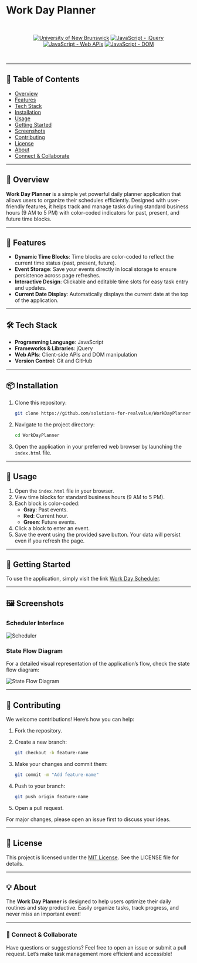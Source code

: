 # Work Day Planner

<br/>
<p align="center">
    <a href="https://unb.ca/cel/bootcamps/coding.html">
        <img alt="University of New Brunswick" src="https://img.shields.io/static/v1.svg?label=bootcamp&message=UNB&color=red" /></a>
    <a href="https://jquery.com/" >
        <img alt="JavaScript - jQuery" src="https://img.shields.io/static/v1.svg?label=JavaScripts&message=jQuery&color=blue" /></a>
    <a href="https://developer.mozilla.org/en-US/docs/Learn/JavaScript/Client-side_web_APIs/Introduction" >
        <img alt="JavaScript - Web APIs" src="https://img.shields.io/static/v1.svg?label=JavaScripts&message=Web APIs&color=green" /></a>
    <a href="https://developer.mozilla.org/en-US/docs/Web/API/Document_Object_Model/Traversing_an_HTML_table_with_JavaScript_and_DOM_Interfaces" >
        <img alt="JavaScript - DOM" src="https://img.shields.io/static/v1.svg?label=JavaScript&message=DOM&color=violet" /></a>
</p>
<br/>

---

## 📖 Table of Contents

- [Overview](#-overview)
- [Features](#-features)
- [Tech Stack](#-tech-stack)
- [Installation](#-installation)
- [Usage](#-usage)
- [Getting Started](#%F0%9F%8F%81-getting-started)
- [Screenshots](#-screenshots)
- [Contributing](#-contributing)
- [License](#-license)
- [About](#-about)
- [Connect & Collaborate](#-connect--collaborate)

---

## 🌟 Overview

**Work Day Planner** is a simple yet powerful daily planner application that allows users to organize their schedules efficiently. Designed with user-friendly features, it helps track and manage tasks during standard business hours (9 AM to 5 PM) with color-coded indicators for past, present, and future time blocks.

---

## 🚀 Features

- **Dynamic Time Blocks**: Time blocks are color-coded to reflect the current time status (past, present, future).
- **Event Storage**: Save your events directly in local storage to ensure persistence across page refreshes.
- **Interactive Design**: Clickable and editable time slots for easy task entry and updates.
- **Current Date Display**: Automatically displays the current date at the top of the application.

---

## 🛠️ Tech Stack

- **Programming Language**: JavaScript
- **Frameworks & Libraries**: jQuery
- **Web APIs**: Client-side APIs and DOM manipulation
- **Version Control**: Git and GitHub

---

## 📦 Installation

1. Clone this repository:

    ```bash
    git clone https://github.com/solutions-for-realvalue/WorkDayPlanner.git
    ```

2. Navigate to the project directory:

    ```bash
    cd WorkDayPlanner
    ```

3. Open the application in your preferred web browser by launching the `index.html` file.

---

## 🎯 Usage

1. Open the `index.html` file in your browser.
2. View time blocks for standard business hours (9 AM to 5 PM).
3. Each block is color-coded:
   - **Gray**: Past events.
   - **Red**: Current hour.
   - **Green**: Future events.
4. Click a block to enter an event.
5. Save the event using the provided save button. Your data will persist even if you refresh the page.

---

## 🏁 Getting Started

To use the application, simply visit the link [Work Day Scheduler][scheduler-link].

---

## 🖼️ Screenshots

### Scheduler Interface

![Scheduler](https://github.com/solutions-for-realvalue/WorkDayPlanner/blob/main/assets/img/Scheduler.png)

### State Flow Diagram

For a detailed visual representation of the application’s flow, check the state flow diagram:

![State Flow Diagram](https://github.com/solutions-for-realvalue/WorkDayPlanner/blob/main/assets/img/Work%20Day%20Scheduler%20State%20Diagram%20v1.png)

---

## 🤝 Contributing

We welcome contributions! Here’s how you can help:

1. Fork the repository.
2. Create a new branch:

    ```bash
    git checkout -b feature-name
    ```

3. Make your changes and commit them:

    ```bash
    git commit -m "Add feature-name"
    ```

4. Push to your branch:

    ```bash
    git push origin feature-name
    ```

5. Open a pull request.

For major changes, please open an issue first to discuss your ideas.

---

## 📜 License

This project is licensed under the [MIT License](https://opensource.org/license/mit/). See the LICENSE file for details.

---

## 💡 About

The **Work Day Planner** is designed to help users optimize their daily routines and stay productive. Easily organize tasks, track progress, and never miss an important event!

---

### 🤝 Connect & Collaborate

Have questions or suggestions? Feel free to open an issue or submit a pull request. Let’s make task management more efficient and accessible!

[scheduler-link]: <https://solutions-for-realvalue.github.io/WorkDayPlanner/>
[state-flow]: <https://github.com/solutions-for-realvalue/WorkDayScheduler/blob/main/assets/img/Work%20Day%20Scheduler%20State%20Diagram%20v1.png>
[MIT]: <https://github.com/solutions-for-realvalue/WorkDayScheduler/blob/main/README.md>
